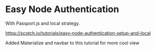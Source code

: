 # Easy Node Authentication

With Passport.js and local strategy.

<https://scotch.io/tutorials/easy-node-authentication-setup-and-local>

Added Materialize and navbar to this tutorial for more cool view